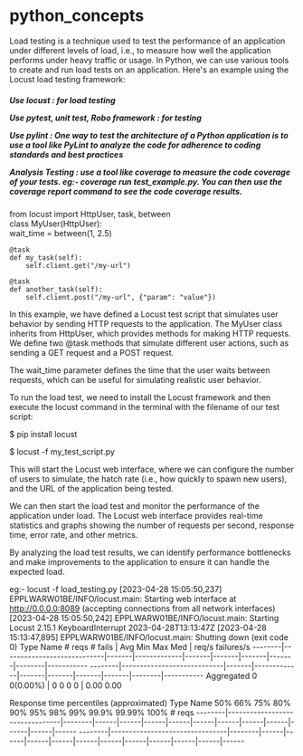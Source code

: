 # python_concepts
Load testing is a technique used to test the performance of an application under different levels of load, i.e., to measure how well the application performs under heavy traffic or usage. In Python, we can use various tools to create and run load tests on an application. Here's an example using the Locust load testing framework:
<h5> 
<b>
<i>

Use locust : for load testing

Use pytest, unit test, Robo framework : for testing

Use pylint : One way to test the architecture of a Python application is to use a tool like PyLint to analyze the code for adherence to coding standards and best practices

Analysis Testing :  use a tool like coverage to measure the code coverage of your tests.
eg:- coverage run test_example.py.
 You can then use the coverage report command to see the code coverage results.
</i>
</b>
</h5>
<div>
<p>
from locust import HttpUser, task, between
<br>
class MyUser(HttpUser):
<br>
    wait_time = between(1, 2.5)

    @task
    def my_task(self):
        self.client.get("/my-url")

    @task
    def another_task(self):
        self.client.post("/my-url", {"param": "value"})
</p>
</div>
In this example, we have defined a Locust test script that simulates user behavior by sending HTTP requests to the application. The MyUser class inherits from HttpUser, which provides methods for making HTTP requests. We define two @task methods that simulate different user actions, such as sending a GET request and a POST request.

The wait_time parameter defines the time that the user waits between requests, which can be useful for simulating realistic user behavior.

To run the load test, we need to install the Locust framework and then execute the locust command in the terminal with the filename of our test script:

<div>
<p> $ pip install locust </p>
<p> $ locust -f my_test_script.py </p>
</div>

This will start the Locust web interface, where we can configure the number of users to simulate, the hatch rate (i.e., how quickly to spawn new users), and the URL of the application being tested.

We can then start the load test and monitor the performance of the application under load. The Locust web interface provides real-time statistics and graphs showing the number of requests per second, response time, error rate, and other metrics.

By analyzing the load test results, we can identify performance bottlenecks and make improvements to the application to ensure it can handle the expected load.

eg:- locust -f load_testing.py 
[2023-04-28 15:05:50,237] EPPLWARW01BE/INFO/locust.main: Starting web interface at http://0.0.0.0:8089 (accepting connections from all network interfaces)
[2023-04-28 15:05:50,242] EPPLWARW01BE/INFO/locust.main: Starting Locust 2.15.1
KeyboardInterrupt
2023-04-28T13:13:47Z
[2023-04-28 15:13:47,895] EPPLWARW01BE/INFO/locust.main: Shutting down (exit code 0)
Type     Name                          # reqs      # fails |    Avg     Min     Max    Med |   req/s  failures/s
--------|----------------------------|-------|-------------|-------|-------|-------|-------|--------|-----------
--------|----------------------------|-------|-------------|-------|-------|-------|-------|--------|-----------
         Aggregated                         0     0(0.00%) |      0       0       0      0 |    0.00        0.00

Response time percentiles (approximated)
Type     Name                                  50%    66%    75%    80%    90%    95%    98%    99%  99.9% 99.99%   100% # reqs
--------|--------------------------------|--------|------|------|------|------|------|------|------|------|------|------|------
--------|--------------------------------|--------|------|------|------|------|------|------|------|------|------|------|------